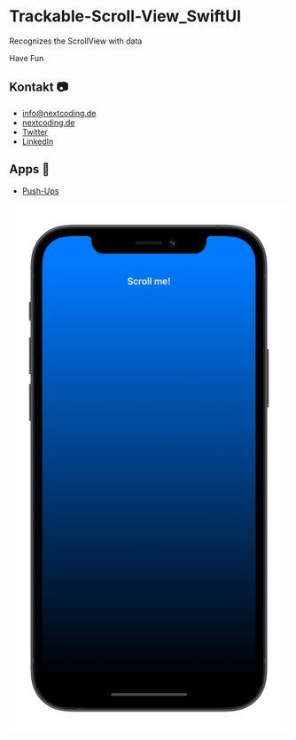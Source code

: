 # Trackable-Scroll-View_SwiftUI

Recognizes the ScrollView with data


Have Fun 



## Kontakt 📷

- [info@nextcoding.de](mailto:info@nextcoding.de)
- [nextcoding.de](https://www.nextcoding.de)
- [Twitter](https://mobile.twitter.com/SebastianKL10)
- [LinkedIn](https://www.linkedin.com/in/sebastian-klösel-2b2195141/)

## Apps 📱

- [Push-Ups](https://apps.apple.com/de/app/pushups/id1547308735?l=en)



![alt text](https://github.com/SebastianDev23/Trackable-Scroll-View_SwiftUI/blob/main/TrackableScrollView_SwiftUI/scrollMe.png?raw=true)


